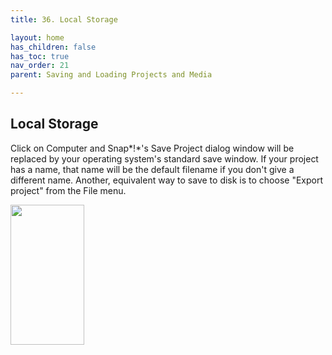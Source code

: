 ```yaml
---
title: 36. Local Storage

layout: home
has_children: false
has_toc: true
nav_order: 21
parent: Saving and Loading Projects and Media

---
```


Local Storage
-------------

Click on Computer and Snap*!*'s Save Project dialog window will be
replaced by your operating system's standard save window. If your
project has a name, that name will be the default filename if you don't
give a different name. Another, equivalent way to save to disk is to
choose "Export project" from the File menu.

<img src="/snap-manual/assets/images/image488.png" style="width:118px; height:224px">
